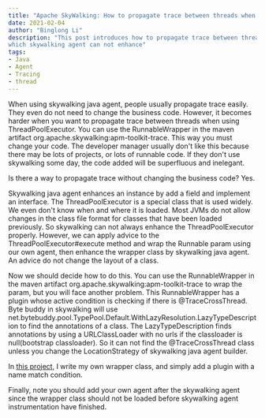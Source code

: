```yaml
---
title: "Apache SkyWalking: How to propagate trace between threads when using ThreadPoolExecutor"
date: 2021-02-04
author: "Binglong Li"
description: "This post introduces how to propagate trace between threads when using ThreadPoolExecutor, 
which skywalking agent can not enhance"
tags:
- Java
- Agent
- Tracing
- thread
---
```


When using skywalking java agent, people usually propagate trace easily. They even do not need to change the business 
code. However, it becomes harder when you want to propagate trace between threads when using ThreadPoolExecutor. 
You can use the RunnableWrapper in the maven artifact org.apache.skywalking:apm-toolkit-trace. This way you must change 
your code. The developer manager usually don't like this because there may be lots of projects, or lots of runnable code. 
If they don't use skywalking some day, the code added will be superfluous and inelegant.

Is there a way to propagate trace without changing the business code? Yes. 

Skywalking java agent enhances an instance by add a field and implement an interface. The ThreadPoolExecutor is a special
class that is used widely. We even don't know when and where it is loaded. Most JVMs do not allow changes in the class
file format for classes that have been loaded previously. So skywalking can not always enhance the ThreadPoolExecutor 
properly. However, we can apply advice to the ThreadPoolExecutor#execute method and wrap the Runnable param using our 
own agent, then enhance the wrapper class by skywalking java agent. An advice do not change the layout of a class.

Now we should decide how to do this. You can use the RunnableWrapper in the maven artifact 
org.apache.skywalking:apm-toolkit-trace to wrap the param, but you will face another problem. This RunnableWrapper 
has a plugin whose active condition is checking if there is @TraceCrossThread. Byte buddy in
skywalking will use net.bytebuddy.pool.TypePool.Default.WithLazyResolution.LazyTypeDescription to find the annotations
of a class. The LazyTypeDescription finds annotations by using a URLClassLoader with no urls if the classloader is
null(bootstrap classloader). So it can not find the @TraceCrossThread class unless you change the LocationStrategy of
skywalking java agent builder.

In [this project](https://github.com/libinglong/skywalking-threadpool-agent), I write my own wrapper class, 
and simply add a plugin with a name match condition.

Finally, note you should add your own agent after the skywalking agent since the wrapper class should not be loaded before
skywalking agent instrumentation have finished.

